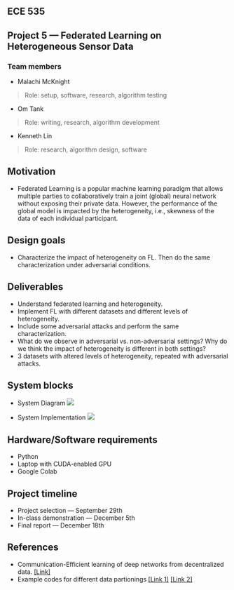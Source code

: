 ## ECE 535
## Project 5 — Federated Learning on Heterogeneous Sensor Data

### Team members
* Malachi McKnight
> Role: setup, software, research, algorithm testing
* Om Tank
> Role: writing, research, algorithm development
* Kenneth Lin
> Role: research, algorithm design, software

## Motivation
* Federated Learning is a popular machine learning paradigm that allows multiple
parties to collaboratively train a joint (global) neural network without exposing their private data.
However, the performance of the global model is impacted by the heterogeneity, i.e., skewness of
the data of each individual participant.

## Design goals
* Characterize the impact of heterogeneity on FL. Then do the same characterization under
adversarial conditions.

## Deliverables
* Understand federated learning and heterogeneity.
* Implement FL with different datasets and different levels of heterogeneity.
* Include some adversarial attacks and perform the same characterization.
* What do we observe in adversarial vs. non-adversarial settings? Why do we think the impact of heterogeneity is different in both settings?
* 3 datasets with altered levels of heterogeneity, repeated with adversarial attacks.

## System blocks
* System Diagram
![](/image/FL-Diagram.png)

* System Implementation
![](/image/FL-Implementation.png)

## Hardware/Software requirements
* Python
* Laptop with CUDA-enabled GPU
* Google Colab

## Project timeline
* Project selection — September 29th
* In-class demonstration — December 5th
* Final report — December 18th

## References
* Communication-Efficient learning of deep networks from decentralized data. [[Link]](http://proceedings.mlr.press/v54/mcmahan17a/mcmahan17a.pdf)
* Example codes for different data partionings [[Link 1]](https://github.com/SMILELab-FL/FedLab/tree/master/tutorials/Datasets-DataPartitioner-tutorials) [[Link 2]](https://arxiv.org/pdf/2303.17580)
